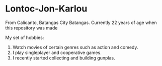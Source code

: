 # Lontoc-Jon-Karlou
From Calicanto, Batangas City Batangas. Currently 22 years of age when this repository was made

My set of hobbies:
1.  Watch movies of certain genres such as action and comedy.
2.  I play singleplayer and cooperative games.
3.  I recently started collecting and building gunplas.

